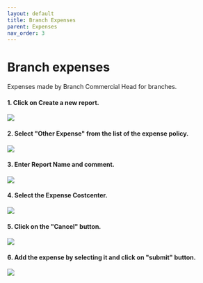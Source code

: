 ```yaml
---
layout: default
title: Branch Expenses
parent: Expenses 
nav_order: 3
---
```


# Branch expenses

Expenses made by Branch Commercial Head for branches.
 
#### 1. Click on Create a new report.

<img src="{{ site.url }}{{ site.baseurl }}\assets\images\expences\ot1.png"> 

#### 2. Select "Other Expense" from the list of the expense policy.

<img src="{{ site.url }}{{ site.baseurl }}\assets\images\expences\ot2.png"> 

#### 3. Enter Report Name and comment.

<img src="{{ site.url }}{{ site.baseurl }}\assets\images\bch\bch1.png"> 

#### 4. Select the Expense Costcenter.

<img src="{{ site.url }}{{ site.baseurl }}\assets\images\bch\bch4.png"> 

#### 5. Click on the "Cancel" button.

<img src="{{ site.url }}{{ site.baseurl }}\assets\images\bch\bch2.png"> 

#### 6. Add the expense by selecting it and click on "submit" button.

<img src="{{ site.url }}{{ site.baseurl }}\assets\images\bch\bch3.png"> 
